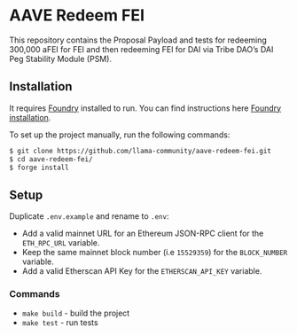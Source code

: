 # AAVE Redeem FEI

This repository contains the Proposal Payload and tests for redeeming 300,000 aFEI for FEI and then redeeming FEI for DAI via Tribe DAO’s DAI Peg Stability Module (PSM).

## Installation

It requires [Foundry](https://github.com/gakonst/foundry) installed to run. You can find instructions here [Foundry installation](https://github.com/gakonst/foundry#installation).

To set up the project manually, run the following commands:

```sh
$ git clone https://github.com/llama-community/aave-redeem-fei.git
$ cd aave-redeem-fei/
$ forge install
```

## Setup

Duplicate `.env.example` and rename to `.env`:

- Add a valid mainnet URL for an Ethereum JSON-RPC client for the `ETH_RPC_URL` variable.
- Keep the same mainnet block number (i.e `15529359`) for the `BLOCK_NUMBER` variable.
- Add a valid Etherscan API Key for the `ETHERSCAN_API_KEY` variable.

### Commands

- `make build` - build the project
- `make test` - run tests
